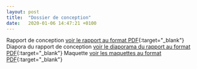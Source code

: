 ```yaml
---
layout: post
title:  "Dossier de conception"
date:   2020-01-06 14:47:21 +0100
---
```


Rapport de conception
[voir le rapport au format PDF](/assets/rapport-conception.pdf){:target="_blank"}
Diapora du rapport de conception
[voir le diaporama du rapport au format PDF](/assets/presentation-etude-conception.pdf){:target="_blank"} 
Maquette
[voir les maquettes au format PDF](/assets/maquette.pdf){:target="_blank"}  
